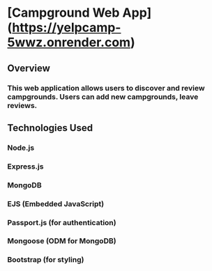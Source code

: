 # [Campground Web App] (https://yelpcamp-5wwz.onrender.com)

## Overview

### This web application allows users to discover and review campgrounds. Users can add new campgrounds, leave reviews.

## Technologies Used

### Node.js

### Express.js

### MongoDB

### EJS (Embedded JavaScript)

### Passport.js (for authentication)

### Mongoose (ODM for MongoDB)

### Bootstrap (for styling)
